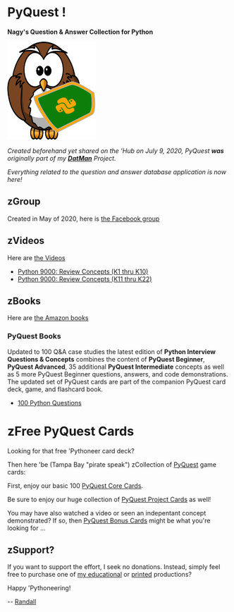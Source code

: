 # PyQuest !
**Nagy's Question &amp; Answer Collection for Python**

![Pyquest Logo](PyQuest_Logo.png)

*Created beforehand yet shared on the 'Hub on July 9, 2020, PyQuest **was** originally part of my **[DatMan](https://github.com/Python3-Training/DatMan/blob/master/LICENSE)** Project.*

*Everything related to the question and answer database application is now here!*

## zGroup
Created in May of 2020, here is [the Facebook group](https://www.facebook.com/PythonVideo/)

## zVideos
Here are [the Videos](https://soft9000.com)
- [Python 9000: Review Concepts (K1 thru K10)](https://www.udemy.com/course/python-interview-questions/?referralCode=6B199764132B575C503C)
- [Python 9000: Review Concepts (K11 thru K22)](https://www.udemy.com/course/nagys-python-review-k11-k22/?referralCode=2280C848244C9714E1E2)

## zBooks
Here are [the Amazon books](https://www.amazon.com/Randall-Nagy/e/B08ZJLH1VN/ref=aufs_dp_fta_dsk)

### PyQuest Books
Updated to 100 Q&A case studies the latest edition of **Python Interview Questions & Concepts** combines the content of **PyQuest Beginner**, **PyQuest Advanced**, 35 additional **PyQuest Intermediate** concepts as well as 5 more PyQuest Beginner questions, answers, and code demonstrations. The updated set of PyQuest cards are part of the companion PyQuest card deck, game, and flashcard book.

- [100 Python Questions](https://www.amazon.com/dp/B0BH97W78F)

# zFree PyQuest Cards
Looking for that free 'Pythoneer card deck?

Then here 'be (Tampa Bay "pirate speak") zCollection of [PyQuest](https://www.facebook.com/PythonVideo) game cards:

First, enjoy our basic 100 [PyQuest Core Cards](https://github.com/Python3-Training/PyQuest/tree/main/CardGame/QuestCore).

Be sure to enjoy our huge collection of [PyQuest Project Cards](https://github.com/Python3-Training/PyQuest/tree/main/CardGame/QuestProjects) as well!

You may have also watched a video or seen an indepentant concept demonstrated? If so, then [PyQuest Bonus Cards](https://github.com/Python3-Training/PyQuest/tree/main/CardGame/QuestBonus) might be what you're looking for ...

## zSupport?
If you want to support the effort, I seek no donations. Instead, simply feel free to purchase one of [my educational](https://www.udemy.com/user/randallnagy2/) or [printed](https://www.amazon.com/Randall-Nagy/e/B08ZJLH1VN?ref=sr_ntt_srch_lnk_1&qid=1660050704&sr=8-1) productions?

Happy 'Pythoneering!

-- [Randall](http://soft9000.com)

